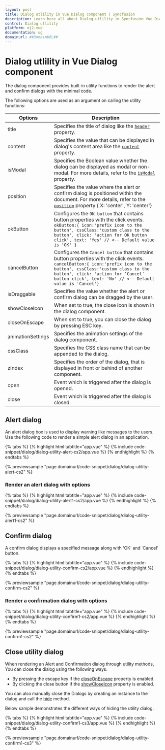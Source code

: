 ```yaml
---
layout: post
title: Dialog utlility in Vue Dialog component | Syncfusion
description: Learn here all about Dialog utlility in Syncfusion Vue Dialog component of Syncfusion Essential JS 2 and more.
control: Dialog utlility 
platform: ej2-vue
documentation: ug
domainurl: ##DomainURL##
---
```


# Dialog utlility in Vue Dialog component

The dialog component provides built-in utility functions to render the alert and confirm dialogs with the minimal code.

The following options are used as an argument on calling the utility functions:

| Options   | Description |
|-----------|-------------|
| title | Specifies the title of dialog like the [`header`](https://ej2.syncfusion.com/vue/documentation/api/dialog/#header) property.|
| content | Specifies the value that can be displayed in dialog's content area like the [`content`](https://ej2.syncfusion.com/vue/documentation/api/dialog/#content) property. |
| isModal | Specifies the Boolean value whether the dialog can be displayed as modal or non-modal. For more details, refer to the [`isModal`](https://ej2.syncfusion.com/vue/documentation/api/dialog/#ismodal) property.|
| position | Specifies the value where the alert or confirm dialog is positioned within the document. For more details, refer to the [`position`](https://ej2.syncfusion.com/vue/documentation/api/dialog/#position) property { X: 'center', Y: 'center'}|
| okButton | Configures the `OK button` that contains button properties with the click events. `okButton:{ icon:'prefix icon to the button', cssClass:'custom class to the button', click: 'action for OK button click', text: 'Yes' // <-- Default value is 'OK' }`|
| cancelButton | Configures the `Cancel button` that contains button properties with the click events. `cancelButton:{ icon:'prefix icon to the button', cssClass:'custom class to the button', click: 'action for ‘Cancel’ button click', text: 'No' // <-- Default value is 'Cancel'}`|
| isDraggable | Specifies the value whether the alert or confirm dialog can be dragged by the user. |
| showCloseIcon | When set to true, the close icon is shown in the dialog component. |
| closeOnEscape | When set to true, you can close the dialog by pressing ESC key. |
| animationSettings | Specifies the animation settings of the dialog component. |
| cssClass | Specifies the CSS class name that can be appended to the dialog. |
| zIndex | Specifies the order of the dialog, that is displayed in front or behind of another component. |
| open | Event which is triggered after the dialog is opened. |
| close | Event which is triggered after the dialog is closed. |

## Alert dialog

An alert dialog box is used to display warning like messages to the users. Use the following code to render a simple alert dialog in an application.

{% tabs %}
{% highlight html tabtitle="app.vue" %}
{% include code-snippet/dialog/dialog-utility-alert-cs2/app.vue %}
{% endhighlight %}
{% endtabs %}
        
{% previewsample "page.domainurl/code-snippet/dialog/dialog-utility-alert-cs2" %}

### Render an alert dialog with options

{% tabs %}
{% highlight html tabtitle="app.vue" %}
{% include code-snippet/dialog/dialog-utility-alert1-cs2/app.vue %}
{% endhighlight %}
{% endtabs %}
        
{% previewsample "page.domainurl/code-snippet/dialog/dialog-utility-alert1-cs2" %}

## Confirm dialog

A confirm dialog displays a specified message along with 'OK' and 'Cancel' button.

{% tabs %}
{% highlight html tabtitle="app.vue" %}
{% include code-snippet/dialog/dialog-utility-confirm-cs2/app.vue %}
{% endhighlight %}
{% endtabs %}
        
{% previewsample "page.domainurl/code-snippet/dialog/dialog-utility-confirm-cs2" %}

### Render a confirmation dialog with options

{% tabs %}
{% highlight html tabtitle="app.vue" %}
{% include code-snippet/dialog/dialog-utility-confirm1-cs2/app.vue %}
{% endhighlight %}
{% endtabs %}
        
{% previewsample "page.domainurl/code-snippet/dialog/dialog-utility-confirm1-cs2" %}

## Close utility dialog

When rendering an Alert and Confirmation dialog through utility methods, You can close the dialog using the following ways.

* By pressing the escape key if the [closeOnEscape](https://ej2.syncfusion.com/vue/documentation/api/dialog#closeonescape) property is enabled.
* By clicking the close button if the [showCloseIcon](https://ej2.syncfusion.com/vue/documentation/api/dialog#showcloseicon) property is enabled.

You can also manually close the Dialogs by creating an instance to the dialog and call the [hide](https://ej2.syncfusion.com/vue/documentation/api/dialog#hide) method.

Below sample demonstrates the different ways of hiding the utility dialog.

{% tabs %}
{% highlight html tabtitle="app.vue" %}
{% include code-snippet/dialog/dialog-utility-confirm1-cs3/app.vue %}
{% endhighlight %}
{% endtabs %}
        
{% previewsample "page.domainurl/code-snippet/dialog/dialog-utility-confirm1-cs3" %}